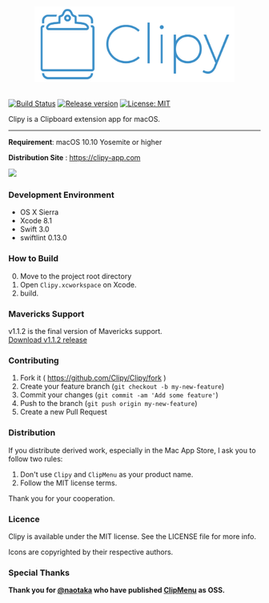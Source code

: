 <div align="center">
  <img src="./images/clipy_logo.png" width="400">
</div>

<br>

[![Build Status](https://www.bitrise.io/app/4660f968baa24514.svg?token=u8XErsQsveSu74-PGWRrdw&branch=master)](https://www.bitrise.io/app/4660f968baa24514)
[![Release version](https://img.shields.io/github/release/Clipy/Clipy.svg)](https://github.com/Clipy/Clipy/releases/latest)
[![License: MIT](https://img.shields.io/github/license/Clipy/Clipy.svg)](https://github.com/Clipy/Clipy/blob/master/LICENSE)

Clipy is a Clipboard extension app for macOS.

---

__Requirement__: macOS 10.10 Yosemite or higher

__Distribution Site__ : <https://clipy-app.com>

<img src="http://clipy-app.com/img/screenshot1.png" width="400">

### Development Environment
* OS X Sierra
* Xcode 8.1
* Swift 3.0
* swiftlint 0.13.0

### How to Build
0. Move to the project root directory
1. Open `Clipy.xcworkspace` on Xcode.
2. build.

### Mavericks Support
v1.1.2 is the final version of Mavericks support.<br>
[Download v1.1.2 release](https://github.com/Clipy/Clipy/releases/tag/1.1.2)


### Contributing
1. Fork it ( https://github.com/Clipy/Clipy/fork )
2. Create your feature branch (`git checkout -b my-new-feature`)
3. Commit your changes (`git commit -am 'Add some feature'`)
4. Push to the branch (`git push origin my-new-feature`)
5. Create a new Pull Request

### Distribution
If you distribute derived work, especially in the Mac App Store, I ask you to follow two rules:

1. Don't use `Clipy` and `ClipMenu` as your product name.
2. Follow the MIT license terms.

Thank you for your cooperation.

### Licence
Clipy is available under the MIT license. See the LICENSE file for more info.

Icons are copyrighted by their respective authors.

### Special Thanks
__Thank you for [@naotaka](https://github.com/naotaka) who have published [ClipMenu](https://github.com/naotaka/ClipMenu) as OSS.__
